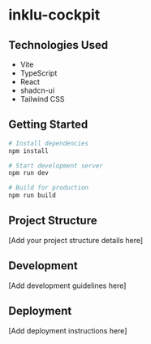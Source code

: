 # inklu-cockpit

## Technologies Used
- Vite
- TypeScript
- React
- shadcn-ui
- Tailwind CSS

## Getting Started

```bash
# Install dependencies
npm install

# Start development server
npm run dev

# Build for production
npm run build
```

## Project Structure
[Add your project structure details here]

## Development
[Add development guidelines here]

## Deployment
[Add deployment instructions here]